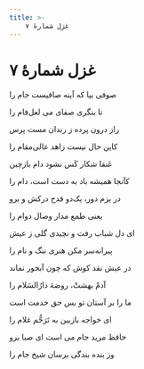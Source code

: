 ```yaml
---
title: >-
    غزل شمارهٔ ۷
---
```

# غزل شمارهٔ ۷

<div class="b" id="bn1"><div class="m1"><p>صوفی بیا که آینه صافیست جام را</p></div>
<div class="m2"><p>تا بنگری صفای می لعل‌فام را</p></div></div>
<div class="b" id="bn2"><div class="m1"><p>راز درون پرده ز رندان مست پرس</p></div>
<div class="m2"><p>کاین حال نیست زاهد عالی‌مقام را</p></div></div>
<div class="b" id="bn3"><div class="m1"><p>عَنقا شکار کَس نشود دام بازچین</p></div>
<div class="m2"><p>کآنجا همیشه باد به دست است، دام را</p></div></div>
<div class="b" id="bn4"><div class="m1"><p>در بزم دور، یک‌دو قدح درکش و برو</p></div>
<div class="m2"><p>یعنی طمع مدار وصال دوام را</p></div></div>
<div class="b" id="bn5"><div class="m1"><p>ای دل شباب رفت و نچیدی گلی ز عیش</p></div>
<div class="m2"><p>پیرانه‌سر مکن هنری ننگ و نام را</p></div></div>
<div class="b" id="bn6"><div class="m1"><p>در عیش نقد کوش که چون آبخور نماند</p></div>
<div class="m2"><p>آدمْ بهشتْ، روضهٔ دارُالسَلام را</p></div></div>
<div class="b" id="bn7"><div class="m1"><p>ما را بر آستان تو بس حق خدمت است</p></div>
<div class="m2"><p>ای خواجه بازبین به تَرَحُّم غلام را</p></div></div>
<div class="b" id="bn8"><div class="m1"><p>حافظ مرید جام می است ای صبا برو</p></div>
<div class="m2"><p>وز بنده بندگی برسان شیخ جام را</p></div></div>